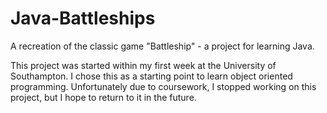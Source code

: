 # Java-Battleships

A recreation of the classic game "Battleship" - a project for learning Java.

This project was started within my first week at the University of Southampton. I chose this as a starting point to learn object oriented programming. Unfortunately due to coursework, I stopped working on this project, but I hope to return to it in the future.